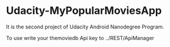 # Udacity-MyPopularMoviesApp
It is the second project of Udacity Android Nanodegree Program.

To use write your themoviedb Api key to ../REST/ApiManager
